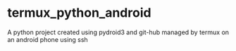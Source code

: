 # termux_python_android
A python project created using pydroid3 and git-hub managed by termux on an android phone using ssh
